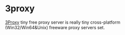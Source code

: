 3proxy
======

[3Proxy][1] tiny free proxy server is really tiny cross-platform (Win32/Win64&Unix) freeware proxy servers set.

[1]: https://3proxy.org/
